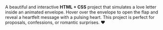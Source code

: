 A beautiful and interactive **HTML + CSS** project that simulates a love letter inside an animated envelope.
Hover over the envelope to open the flap and reveal a heartfelt message with a pulsing heart.
This project is perfect for proposals, confessions, or romantic surprises. ❤️
